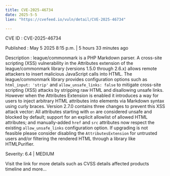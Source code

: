 ```yaml
---
title: CVE-2025-46734
date: 2025-5-5
lien: "https://cvefeed.io/vuln/detail/CVE-2025-46734"

---
```


CVE ID : CVE-2025-46734

Published :  May 5
2025
8:15 p.m. | 5 hours
33 minutes ago

Description : league/commonmark is a PHP Markdown parser. A cross-site scripting (XSS) vulnerability in the Attributes extension of the league/commonmark library (versions 1.5.0 through 2.6.x) allows remote attackers to insert malicious JavaScript calls into HTML. The league/commonmark library provides configuration options such as `html_input: 'strip'` and `allow_unsafe_links: false` to mitigate cross-site scripting (XSS) attacks by stripping raw HTML and disallowing unsafe links. However
when the Attributes Extension is enabled
it introduces a way for users to inject arbitrary HTML attributes into elements via Markdown syntax using curly braces. Version 2.7.0 contains three changes to prevent this XSS attack vector: All attributes starting with `on` are considered unsafe and blocked by default; support for an explicit allowlist of allowed HTML attributes; and manually-added `href` and `src` attributes now respect the existing `allow_unsafe_links` configuration option. If upgrading is not feasible
please consider disabling the `AttributesExtension` for untrusted users and/or filtering the rendered HTML through a library like HTMLPurifier.

Severity: 6.4 | MEDIUM

Visit the link for more details
such as CVSS details
affected products
timeline
and more...
